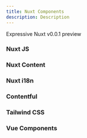 ```yaml
---
title: Nuxt Components
description: Description
---
```


Expressive Nuxt
v0.0.1 preview

### Nuxt JS
### Nuxt Content
### Nuxt i18n
### Contentful
### Tailwind CSS
### Vue Components

<info-box>
  <template #info-box>
    Это компонент vue внутри markdown с использованием слотов
  </template>
</info-box>